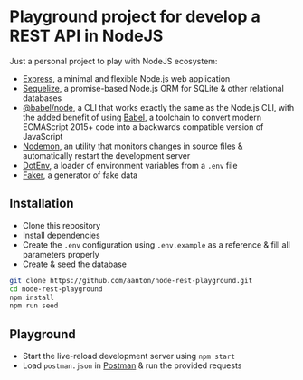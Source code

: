 # Playground project for develop a REST API in NodeJS

Just a personal project to play with NodeJS ecosystem:
- [Express](https://expressjs.com/), a minimal and flexible Node.js web application
- [Sequelize](https://sequelize.org/), a promise-based Node.js ORM for SQLite & other relational databases
- [@babel/node](https://babeljs.io/docs/en/next/babel-node.html), a CLI that works exactly the same as the Node.js CLI, with the added benefit of using [Babel](https://babeljs.io/), a toolchain to convert modern ECMAScript 2015+ code into a backwards compatible version of JavaScript
- [Nodemon](https://nodemon.io/), an utility that monitors changes in source files & automatically restart the development server
- [DotEnv](https://github.com/motdotla/dotenv), a loader of environment variables from a `.env` file
- [Faker](http://marak.github.io/faker.js/), a generator of fake data

## Installation

- Clone this repository
- Install dependencies
- Create the `.env` configuration using `.env.example` as a reference & fill all parameters properly
- Create & seed the database

```bash
git clone https://github.com/aanton/node-rest-playground.git
cd node-rest-playground
npm install
npm run seed
```

## Playground

- Start the live-reload development server using `npm start`
- Load `postman.json` in [Postman](https://www.postman.com/) & run the provided requests
